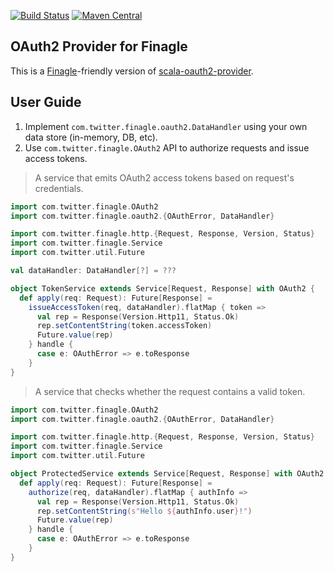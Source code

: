 [![Build Status](https://img.shields.io/travis/finagle/finagle-oauth2/master.svg)](https://travis-ci.org/finagle/finagle-oauth2)
[![Maven Central](https://img.shields.io/maven-central/v/com.github.finagle/finagle-oauth2_2.12.svg)](https://maven-badges.herokuapp.com/maven-central/com.github.finagle/finagle-oauth2_2.12)

OAuth2 Provider for Finagle
---------------------------

This is a [Finagle]-friendly version of [scala-oauth2-provider].

## User Guide

 1. Implement `com.twitter.finagle.oauth2.DataHandler` using your own data store (in-memory, DB, etc).
 2. Use `com.twitter.finagle.OAuth2` API to authorize requests and issue access tokens.

> A service that emits OAuth2 access tokens based on request's credentials.

```scala
import com.twitter.finagle.OAuth2
import com.twitter.finagle.oauth2.{OAuthError, DataHandler}

import com.twitter.finagle.http.{Request, Response, Version, Status}
import com.twitter.finagle.Service
import com.twitter.util.Future

val dataHandler: DataHandler[?] = ???

object TokenService extends Service[Request, Response] with OAuth2 {
  def apply(req: Request): Future[Response] =
    issueAccessToken(req, dataHandler).flatMap { token =>
      val rep = Response(Version.Http11, Status.Ok)
      rep.setContentString(token.accessToken)
      Future.value(rep)
    } handle {
      case e: OAuthError => e.toResponse
    }
}
```

> A service that checks whether the request contains a valid token.

```scala
import com.twitter.finagle.OAuth2
import com.twitter.finagle.oauth2.{OAuthError, DataHandler}

import com.twitter.finagle.http.{Request, Response, Version, Status}
import com.twitter.finagle.Service
import com.twitter.util.Future

object ProtectedService extends Service[Request, Response] with OAuth2 {
  def apply(req: Request): Future[Response] =
    authorize(req, dataHandler).flatMap { authInfo =>
      val rep = Response(Version.Http11, Status.Ok)
      rep.setContentString(s"Hello ${authInfo.user}!")
      Future.value(rep)
    } handle {
      case e: OAuthError => e.toResponse
    }
}
```

[Finagle]: https://github.com/twitter/finagle
[scala-oauth2-provider]: https://github.com/nulab/scala-oauth2-provider

